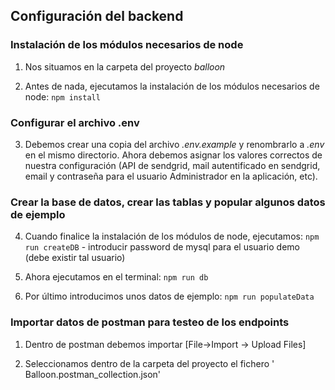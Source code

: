 ## Configuración del backend

### Instalación de los módulos necesarios de node

1. Nos situamos en la carpeta del proyecto *balloon*

2. Antes de nada, ejecutamos la instalación de los módulos necesarios de node:
``` npm install ```

### Configurar el archivo .env

3. Debemos crear una copia del archivo *.env.example* y renombrarlo a *.env* en el mismo directorio.
Ahora debemos asignar los valores correctos de nuestra configuración (API de sendgrid, mail autentificado 
en sendgrid, email y contraseña para el usuario Administrador en la aplicación, etc).

### Crear la base de datos, crear las tablas y popular algunos datos de ejemplo
4. Cuando finalice la instalación de los módulos de node, ejecutamos: 
``` npm run createDB ``` - introducir password de mysql para el usuario demo (debe existir tal usuario)

5. Ahora ejecutamos en el terminal: 
``` npm run db ```

6. Por último introducimos unos datos de ejemplo:
``` npm run populateData ```

### Importar datos de postman para testeo de los endpoints
1. Dentro de postman debemos importar [File->Import -> Upload Files]

2. Seleccionamos dentro de la carpeta del proyecto el fichero ' Balloon.postman_collection.json' 
